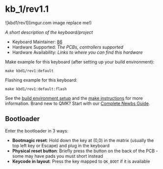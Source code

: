 # kb_1/rev1.1

![kbd1/rev1](imgur.com image replace me!)

*A short description of the keyboard/project*

* Keyboard Maintainer: [86](https://github.com/86)
* Hardware Supported: *The PCBs, controllers supported*
* Hardware Availability: *Links to where you can find this hardware*

Make example for this keyboard (after setting up your build environment):

    make kbd1/rev1:default

Flashing example for this keyboard:

    make kbd1/rev1:default:flash

See the [build environment setup](https://docs.qmk.fm/#/getting_started_build_tools) and the [make instructions](https://docs.qmk.fm/#/getting_started_make_guide) for more information. Brand new to QMK? Start with our [Complete Newbs Guide](https://docs.qmk.fm/#/newbs).

## Bootloader

Enter the bootloader in 3 ways:

* **Bootmagic reset**: Hold down the key at (0,0) in the matrix (usually the top left key or Escape) and plug in the keyboard
* **Physical reset button**: Briefly press the button on the back of the PCB - some may have pads you must short instead
* **Keycode in layout**: Press the key mapped to `QK_BOOT` if it is available
